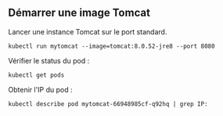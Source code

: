 ## Démarrer une image Tomcat

Lancer une instance Tomcat sur le port standard.

`kubectl run mytomcat --image=tomcat:8.0.52-jre8 --port 8080`

Vérifier le status du pod :

`kubectl get pods`

Obtenir l'IP du pod :

`kubectl describe pod mytomcat-66948985cf-q92hq | grep IP:`


